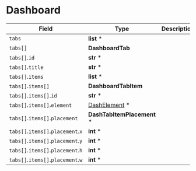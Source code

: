 # Dashboard

| Field | Type | Description |
------|-----|----------
| `tabs` | **list** * |
| `tabs[]` | **DashboardTab** |
| `tabs[]`.`id` | **str** * |
| `tabs[]`.`title` | **str** * |
| `tabs[]`.`items` | **list** * |
| `tabs[]`.`items[]` | **DashboardTabItem** |
| `tabs[]`.`items[]`.`id` | **str** * |
| `tabs[]`.`items[]`.`element` | [DashElement](DashElement.md) * |
| `tabs[]`.`items[]`.`placement` | **DashTabItemPlacement** * |
| `tabs[]`.`items[]`.`placement`.`x` | **int** * |
| `tabs[]`.`items[]`.`placement`.`y` | **int** * |
| `tabs[]`.`items[]`.`placement`.`h` | **int** * |
| `tabs[]`.`items[]`.`placement`.`w` | **int** * |
